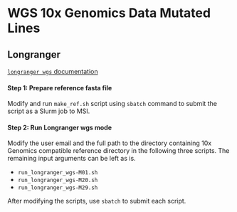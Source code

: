 # WGS 10x Genomics Data Mutated Lines

## Longranger

[`longranger wgs` documentation](https://support.10xgenomics.com/genome-exome/software/pipelines/latest/using/wgs)

#### Step 1: Prepare reference fasta file

Modify and run `make_ref.sh` script using `sbatch` command to submit the script as a Slurm job to MSI.

#### Step 2: Run Longranger wgs mode

Modify the user email and the full path to the directory containing 10x Genomics compatible reference directory in the following three scripts. The remaining input arguments can be left as is.

- `run_longranger_wgs-M01.sh`
- `run_longranger_wgs-M20.sh`
- `run_longranger_wgs-M29.sh`

After modifying the scripts, use `sbatch` to submit each script.
